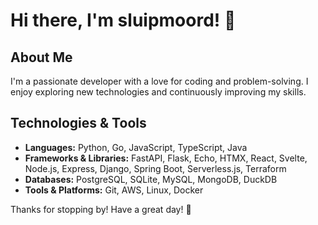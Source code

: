 # Hi there, I'm sluipmoord! 👋

## About Me
I'm a passionate developer with a love for coding and problem-solving. I enjoy exploring new technologies and continuously improving my skills.

## Technologies & Tools
- **Languages:** Python, Go, JavaScript, TypeScript, Java
- **Frameworks & Libraries:** FastAPI, Flask, Echo, HTMX, React, Svelte, Node.js, Express, Django, Spring Boot, Serverless.js, Terraform
- **Databases:** PostgreSQL, SQLite, MySQL, MongoDB, DuckDB
- **Tools & Platforms:** Git, AWS, Linux, Docker

Thanks for stopping by! Have a great day! 🚀
